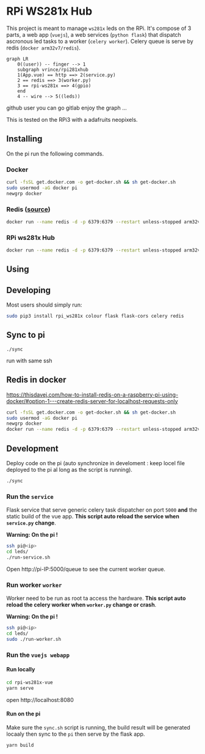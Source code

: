 # RPi WS281x Hub

This project is meant to manage `ws281x` leds on the RPi. It's compose of 3 parts, a web app (`vuejs`), a web services (`python flask`) that dispatch ascronous led tasks to a worker (`celery worker`). Celery queue is serve by redis (`docker arm32v7/redis`). 

```mermaid
graph LR
    0((user)) -- finger --> 1
    subgraph vrince/rpi281xhub
    1(App.vue) == http ==> 2(service.py)
    2 == redis ==> 3(worker.py)
    3 == rpi-ws281x ==> 4(gpio)
    end
    4 -- wire --> 5((leds))
```

github user you can go gitlab enjoy the graph ...

This is tested on the RPi3 with a adafruits neopixels.

## Installing

On the pi run the following commands.

### Docker

```bash
curl -fsSL get.docker.com -o get-docker.sh && sh get-docker.sh
sudo usermod -aG docker pi
newgrp docker
```

### Redis ([source](https://thisdavej.com/how-to-install-redis-on-a-raspberry-pi-using-docker/#option-1---create-redis-server-for-localhost-requests-only))

```bash
docker run --name redis -d -p 6379:6379 --restart unless-stopped arm32v7/redis --appendonly yes --maxmemory 512mb --tcp-backlog 128
```

### RPi ws281x Hub

```bash
docker run --name redis -d -p 6379:6379 --restart unless-stopped arm32v7/redis --appendonly yes --maxmemory 512mb --tcp-backlog 128
```

## Using

## Developing

Most users should simply run:

```bash
sudo pip3 install rpi_ws281x colour flask flask-cors celery redis 
```

## Sync to pi

```
./sync
```

run with same ssh

## Redis in docker

https://thisdavej.com/how-to-install-redis-on-a-raspberry-pi-using-docker/#option-1---create-redis-server-for-localhost-requests-only

```bash
curl -fsSL get.docker.com -o get-docker.sh && sh get-docker.sh
sudo usermod -aG docker pi
newgrp docker
docker run --name redis -d -p 6379:6379 --restart unless-stopped arm32v7/redis --appendonly yes --maxmemory 512mb --tcp-backlog 128
```

## Development

Deploy code on the pi (auto synchronize in develoment : keep locel file deployed to the pi al long as the script is running).

```bash
./sync
```

### Run the `service`

Flask service that serve generic celery task dispatcher on port `5000` **and** the static build of the vue app. **This script auto reload the service when `service.py` change**.

**Warning: On the pi !**

```bash
ssh pi@<ip>
cd leds/
./run-service.sh
```

Open http://pi-IP:5000/queue to see the current worker queue.

### Run worker `worker`

Worker need to be run as root ta access the hardware. **This script auto reload the celery worker when `worker.py` change or crash**.

**Warning: On the pi !**

```bash
ssh pi@<ip>
cd leds/
sudo ./run-worker.sh
```

### Run the `vuejs webapp`

#### Run locally

```bash
cd rpi-ws281x-vue
yarn serve
```

open http://localhost:8080

#### Run on the pi

Make sure the `sync.sh` script is running, the build result will be generated locaaly then sync to the `pi` then serve by the flask app.

```bash
yarn build
```